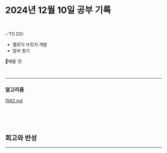 # 2024년 12월 10일 공부 기록 

<br>

✅TO DO: 

- 멜로딕 브릿지 개발
- 알바 찾기

💭배울 것:


<br>

---







### 알고리즘

[1562.md](..%2F..%2F..%2FAlgorithm%2FSolvedProblem%2FDP%2F%EA%B3%A8%EB%93%9C%2F1562%2F1562.md)


<br><br><br>





## 회고와 반성

---

